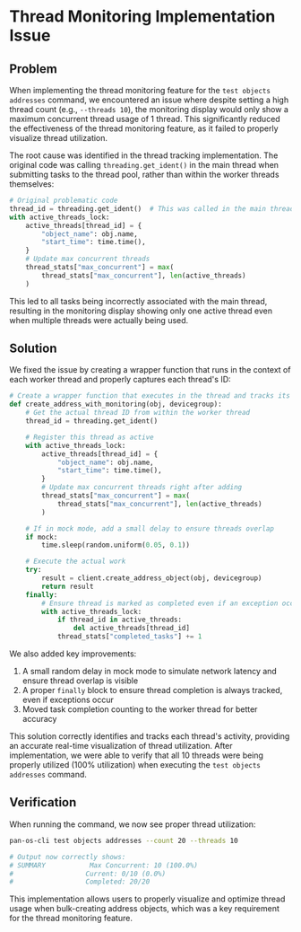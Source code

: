 # Thread Monitoring Implementation Issue

## Problem

When implementing the thread monitoring feature for the `test objects addresses` command, we encountered an issue where despite setting a high thread count (e.g., `--threads 10`), the monitoring display would only show a maximum concurrent thread usage of 1 thread. This significantly reduced the effectiveness of the thread monitoring feature, as it failed to properly visualize thread utilization.

The root cause was identified in the thread tracking implementation. The original code was calling `threading.get_ident()` in the main thread when submitting tasks to the thread pool, rather than within the worker threads themselves:

```python
# Original problematic code
thread_id = threading.get_ident()  # This was called in the main thread
with active_threads_lock:
    active_threads[thread_id] = {
        "object_name": obj.name,
        "start_time": time.time(),
    }
    # Update max concurrent threads
    thread_stats["max_concurrent"] = max(
        thread_stats["max_concurrent"], len(active_threads)
    )
```

This led to all tasks being incorrectly associated with the main thread, resulting in the monitoring display showing only one active thread even when multiple threads were actually being used.

## Solution

We fixed the issue by creating a wrapper function that runs in the context of each worker thread and properly captures each thread's ID:

```python
# Create a wrapper function that executes in the thread and tracks its ID
def create_address_with_monitoring(obj, devicegroup):
    # Get the actual thread ID from within the worker thread
    thread_id = threading.get_ident()

    # Register this thread as active
    with active_threads_lock:
        active_threads[thread_id] = {
            "object_name": obj.name,
            "start_time": time.time(),
        }
        # Update max concurrent threads right after adding
        thread_stats["max_concurrent"] = max(
            thread_stats["max_concurrent"], len(active_threads)
        )

    # If in mock mode, add a small delay to ensure threads overlap
    if mock:
        time.sleep(random.uniform(0.05, 0.1))

    # Execute the actual work
    try:
        result = client.create_address_object(obj, devicegroup)
        return result
    finally:
        # Ensure thread is marked as completed even if an exception occurs
        with active_threads_lock:
            if thread_id in active_threads:
                del active_threads[thread_id]
            thread_stats["completed_tasks"] += 1
```

We also added key improvements:
1. A small random delay in mock mode to simulate network latency and ensure thread overlap is visible
2. A proper `finally` block to ensure thread completion is always tracked, even if exceptions occur
3. Moved task completion counting to the worker thread for better accuracy

This solution correctly identifies and tracks each thread's activity, providing an accurate real-time visualization of thread utilization. After implementation, we were able to verify that all 10 threads were being properly utilized (100% utilization) when executing the `test objects addresses` command.

## Verification

When running the command, we now see proper thread utilization:

```bash
pan-os-cli test objects addresses --count 20 --threads 10

# Output now correctly shows:
# SUMMARY           Max Concurrent: 10 (100.0%)
#                  Current: 0/10 (0.0%)
#                  Completed: 20/20
```

This implementation allows users to properly visualize and optimize thread usage when bulk-creating address objects, which was a key requirement for the thread monitoring feature.
